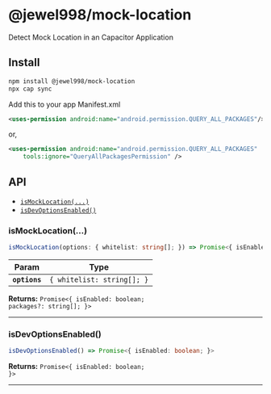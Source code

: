 # @jewel998/mock-location

Detect Mock Location in an Capacitor Application

## Install

```bash
npm install @jewel998/mock-location
npx cap sync
```

Add this to your app Manifest.xml

```xml
<uses-permission android:name="android.permission.QUERY_ALL_PACKAGES"/>
```
or,

```xml
<uses-permission android:name="android.permission.QUERY_ALL_PACKAGES"
    tools:ignore="QueryAllPackagesPermission" />
```

## API

<docgen-index>

* [`isMockLocation(...)`](#ismocklocation)
* [`isDevOptionsEnabled()`](#isdevoptionsenabled)

</docgen-index>

<docgen-api>
<!--Update the source file JSDoc comments and rerun docgen to update the docs below-->

### isMockLocation(...)

```typescript
isMockLocation(options: { whitelist: string[]; }) => Promise<{ isEnabled: boolean; packages?: string[]; }>
```

| Param         | Type                                  |
| ------------- | ------------------------------------- |
| **`options`** | <code>{ whitelist: string[]; }</code> |

**Returns:** <code>Promise&lt;{ isEnabled: boolean; packages?: string[]; }&gt;</code>

--------------------


### isDevOptionsEnabled()

```typescript
isDevOptionsEnabled() => Promise<{ isEnabled: boolean; }>
```

**Returns:** <code>Promise&lt;{ isEnabled: boolean; }&gt;</code>

--------------------

</docgen-api>
